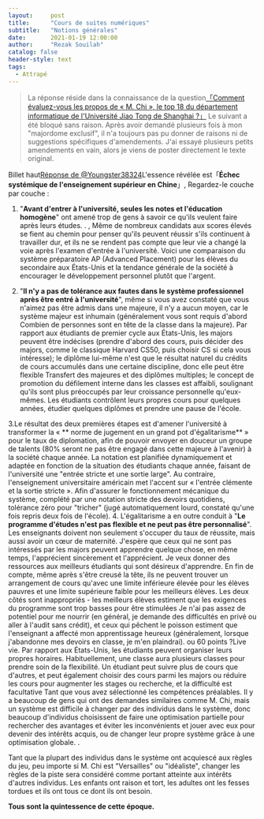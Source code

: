 ```yaml
---
layout:     post
title:      "Cours de suites numériques"
subtitle:   "Notions générales"
date:       2021-01-19 12:00:00
author:     "Rezak Souilah"
catalog: false
header-style: text
tags:
  - Attrapé
---
```


> La réponse réside dans la connaissance de la question[「Comment évaluez-vous les propos de « M. Chi », le top 18 du département informatique de l'Université Jiao Tong de Shanghai ?」](https://web.facebook.com/rezak.souilah.5?_rdc=1&_rdr) Le suivant a été bloqué sans raison.
> Après avoir demandé plusieurs fois à mon "majordome exclusif", il n'a toujours pas pu donner de raisons ni de suggestions spécifiques d'amendements. J'ai essayé plusieurs petits amendements en vain, alors je viens de poster directement le texte original.


Billet haut[Réponse de @Youngster38324](https://www.zhihu.com/question/439622084/answer/1681505518)L'essence révélée est「**Échec systémique de l'enseignement supérieur en Chine**」, Regardez-le couche par couche :

1. "**Avant d'entrer à l'université, seules les notes et l'éducation homogène**" ont amené trop de gens à savoir ce qu'ils veulent faire après leurs études. . , Même de nombreux candidats aux scores élevés se fient au chemin pour penser qu'ils peuvent réussir s'ils continuent à travailler dur, et ils ne se rendent pas compte que leur vie a changé la voie après l'examen d'entrée à l'université. Voici une comparaison du système préparatoire AP (Advanced Placement) pour les élèves du secondaire aux États-Unis et la tendance générale de la société à encourager le développement personnel plutôt que l'argent.

2. "**Il n'y a pas de tolérance aux fautes dans le système professionnel après être entré à l'université**", même si vous avez constaté que vous n'aimez pas être admis dans une majeure, il n'y a aucun moyen, car le système majeur est inhumain (généralement vous sont requis d'abord Combien de personnes sont en tête de la classe dans la majeure). Par rapport aux étudiants de premier cycle aux États-Unis, les majors peuvent être indécises (prendre d'abord des cours, puis décider des majors, comme le classique Harvard CS50, puis choisir CS si cela vous intéresse); le diplôme lui-même n'est que le résultat naturel du crédits de cours accumulés dans une certaine discipline, donc elle peut être flexible Transfert des majeures et des diplômes multiples; le concept de promotion du défilement interne dans les classes est affaibli, soulignant qu'ils sont plus préoccupés par leur croissance personnelle qu'eux-mêmes. Les étudiants contrôlent leurs propres cours pour quelques années, étudier quelques diplômes et prendre une pause de l'école.

3.Le résultat des deux premières étapes est d'amener l'université à transformer la « ** norme de jugement en un grand pot d'égalitarisme** » pour le taux de diplomation, afin de pouvoir envoyer en douceur un groupe de talents (80% seront ne pas être engagé dans cette majeure à l'avenir) à la société chaque année. La notation est planifiée dynamiquement et adaptée en fonction de la situation des étudiants chaque année, faisant de l'université une "entrée stricte et une sortie large". Au contraire, l'enseignement universitaire américain met l'accent sur « l'entrée clémente et la sortie stricte ». Afin d'assurer le fonctionnement mécanique du système, complété par une notation stricte des devoirs quotidiens, tolérance zéro pour "tricher" (jugé automatiquement lourd, constaté qu'une fois repris deux fois de l'école).
4. L'égalitarisme a en outre conduit à "**Le programme d'études n'est pas flexible et ne peut pas être personnalisé**". Les enseignants doivent non seulement s'occuper du taux de réussite, mais aussi avoir un cœur de maternité. J'espère que ceux qui ne sont pas intéressés par les majors peuvent apprendre quelque chose, en même temps, l'apprécient sincèrement et l'apprécient. Je veux donner des ressources aux meilleurs étudiants qui sont désireux d'apprendre. En fin de compte, même après s'être creusé la tête, ils ne peuvent trouver un arrangement de cours qu'avec une limite inférieure élevée pour les élèves pauvres et une limite supérieure faible pour les meilleurs élèves. Les deux côtés sont inappropriés - les meilleurs élèves estiment que les exigences du programme sont trop basses pour être stimulées Je n'ai pas assez de potentiel pour me nourrir (en général, je demande des difficultés en privé ou aller à l'audit sans crédit), et ceux qui pêchent le poisson estiment que l'enseignant a affecté mon apprentissage heureux (généralement, lorsque j'abandonne mes devoirs en classe, je m'en plaindrai). ou 60 points ?Live vie. Par rapport aux États-Unis, les étudiants peuvent organiser leurs propres horaires. Habituellement, une classe aura plusieurs classes pour prendre soin de la flexibilité. Un étudiant peut suivre plus de cours que d'autres, et peut également choisir des cours parmi les majors ou réduire les cours pour augmenter les stages ou recherche, et la difficulté est facultative Tant que vous avez sélectionné les compétences préalables.
Il y a beaucoup de gens qui ont des demandes similaires comme M. Chi, mais un système est difficile à changer par des individus dans le système, donc beaucoup d'individus choisissent de faire une optimisation partielle pour rechercher des avantages et éviter les inconvénients et jouer avec eux pour devenir des intérêts acquis, ou de changer leur propre système grâce à une optimisation globale. .

Tant que la plupart des individus dans le système ont acquiescé aux règles du jeu, peu importe si M. Chi est "Versailles" ou "idéaliste", changer les règles de la piste sera considéré comme portant atteinte aux intérêts d'autres individus. Les enfants ont raison et tort, les adultes ont les fesses tordues et ils ont tous ce dont ils ont besoin.

**Tous sont la quintessence de cette époque.**

